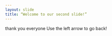 ```yaml
---
layout: slide
title: “Welcome to our second slide!”
---
```

thank you everyone
Use the left arrow to go back!

